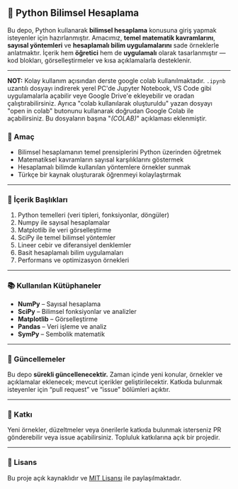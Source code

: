 
## 🧮 Python Bilimsel Hesaplama

Bu depo, Python kullanarak **bilimsel hesaplama** konusuna giriş yapmak isteyenler için hazırlanmıştır.
Amacımız, **temel matematik kavramlarını**, **sayısal yöntemleri** ve **hesaplamalı bilim uygulamalarını** sade örneklerle anlatmaktır.
İçerik hem **öğretici** hem de **uygulamalı** olarak tasarlanmıştır — kod blokları, görselleştirmeler ve kısa açıklamalarla desteklenir.

---
**NOT:** Kolay kullanım açısından derste google colab kullanılmaktadır. ``.ipynb`` uzantılı dosyayı indirerek yerel PC'de Jupyter Notebook, VS Code gibi uygulamalarla açabilir veye Google Drive'e ekleyebilir ve oradan çalıştırabilirsiniz. Ayrıca "colab kullanılarak oluşturuldu" yazan dosyayı "open in colab" butonunu kullanarak doğrudan Google Colab ile açabilirsiniz. Bu dosyaların başına "_(COLAB)_" açıklaması eklenmiştir. 

### 🎯 Amaç

* Bilimsel hesaplamanın temel prensiplerini Python üzerinden öğretmek
* Matematiksel kavramların sayısal karşılıklarını göstermek
* Hesaplamalı bilimde kullanılan yöntemlere örnekler sunmak
* Türkçe bir kaynak oluşturarak öğrenmeyi kolaylaştırmak

---

### 🧠 İçerik Başlıkları

1. Python temelleri (veri tipleri, fonksiyonlar, döngüler)
2. Numpy ile sayısal hesaplamalar
3. Matplotlib ile veri görselleştirme
4. SciPy ile temel bilimsel yöntemler
5. Lineer cebir ve diferansiyel denklemler
6. Basit hesaplamalı bilim uygulamaları
7. Performans ve optimizasyon örnekleri

---

### 📚 Kullanılan Kütüphaneler

* **NumPy** – Sayısal hesaplama
* **SciPy** – Bilimsel fonksiyonlar ve analizler
* **Matplotlib** – Görselleştirme
* **Pandas** – Veri işleme ve analiz
* **SymPy** – Sembolik matematik

---

### 🔄 Güncellemeler

Bu depo **sürekli güncellenecektir.**
Zaman içinde yeni konular, örnekler ve açıklamalar eklenecek; mevcut içerikler geliştirilecektir.
Katkıda bulunmak isteyenler için “pull request” ve “issue” bölümleri açıktır.

---

### 🤝 Katkı

Yeni örnekler, düzeltmeler veya önerilerle katkıda bulunmak isterseniz PR gönderebilir veya issue açabilirsiniz.
Topluluk katkılarına açık bir projedir.

---


### 🧾 Lisans

Bu proje açık kaynaklıdır ve [MIT Lisansı](LICENSE) ile paylaşılmaktadır.
